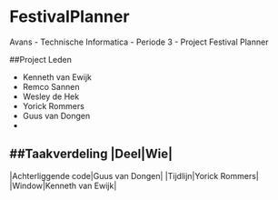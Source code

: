 # FestivalPlanner
Avans - Technische Informatica - Periode 3 - Project Festival Planner

##Project Leden
* Kenneth van Ewijk
* Remco Sannen
* Wesley de Hek
* Yorick Rommers
* Guus van Dongen
* 

##Taakverdeling
|Deel|Wie|
----------
|Achterliggende code|Guus van Dongen|
|Tijdlijn|Yorick Rommers|
|Window|Kenneth van Ewijk|
